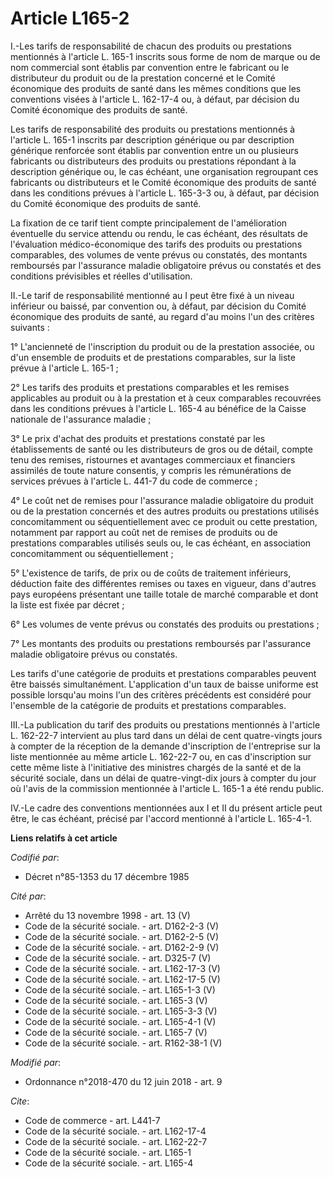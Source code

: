# Article L165-2

I.-Les tarifs de responsabilité de chacun des produits ou prestations mentionnés à l'article L. 165-1 inscrits sous forme de
nom de marque ou de nom commercial sont établis par convention entre le fabricant ou le distributeur du produit ou de la
prestation concerné et le Comité économique des produits de santé dans les mêmes conditions que les conventions visées à
l'article L. 162-17-4 ou, à défaut, par décision du Comité économique des produits de santé. 

Les tarifs de responsabilité des produits ou prestations mentionnés à l'article L. 165-1 inscrits par description générique
ou par description générique renforcée sont établis par convention entre un ou plusieurs fabricants ou distributeurs des
produits ou prestations répondant à la description générique ou, le cas échéant, une organisation regroupant ces fabricants
ou distributeurs et le Comité économique des produits de santé dans les conditions prévues à l'article L. 165-3-3 ou, à
défaut, par décision du Comité économique des produits de santé. 

La fixation de ce tarif tient compte principalement de l'amélioration éventuelle du service attendu ou rendu, le cas échéant,
des résultats de l'évaluation médico-économique des tarifs des produits ou prestations comparables, des volumes de vente
prévus ou constatés, des montants remboursés par l'assurance maladie obligatoire prévus ou constatés et des conditions
prévisibles et réelles d'utilisation. 

II.-Le tarif de responsabilité mentionné au I peut être fixé à un niveau inférieur ou baissé, par convention ou, à défaut,
par décision du Comité économique des produits de santé, au regard d'au moins l'un des critères suivants : 

1° L'ancienneté de l'inscription du produit ou de la prestation associée, ou d'un ensemble de produits et de prestations
comparables, sur la liste prévue à l'article L. 165-1 ; 

2° Les tarifs des produits et prestations comparables et les remises applicables au produit ou à la prestation et à ceux
comparables recouvrées dans les conditions prévues à l'article L. 165-4 au bénéfice de la Caisse nationale de l'assurance
maladie   ; 

3° Le prix d'achat des produits et prestations constaté par les établissements de santé ou les distributeurs de gros ou de
détail, compte tenu des remises, ristournes et avantages commerciaux et financiers assimilés de toute nature consentis, y
compris les rémunérations de services prévues à l'article L. 441-7 du code de commerce ; 

4° Le coût net de remises pour l'assurance maladie obligatoire du produit ou de la prestation concernés et des autres
produits ou prestations utilisés concomitamment ou séquentiellement avec ce produit ou cette prestation, notamment par
rapport au coût net de remises de produits ou de prestations comparables utilisés seuls ou, le cas échéant, en association
concomitamment ou séquentiellement ; 

5° L'existence de tarifs, de prix ou de coûts de traitement inférieurs, déduction faite des différentes remises ou taxes en
vigueur, dans d'autres pays européens présentant une taille totale de marché comparable et dont la liste est fixée par
décret ; 

6° Les volumes de vente prévus ou constatés des produits ou prestations ; 

7° Les montants des produits ou prestations remboursés par l'assurance maladie obligatoire prévus ou constatés. 

Les tarifs d'une catégorie de produits et prestations comparables peuvent être baissés simultanément. L'application d'un taux
de baisse uniforme est possible lorsqu'au moins l'un des critères précédents est considéré pour l'ensemble de la catégorie de
produits et prestations comparables. 

III.-La publication du tarif des produits ou prestations mentionnés à l'article L. 162-22-7 intervient au plus tard dans un
délai de cent quatre-vingts jours à compter de la réception de la demande d'inscription de l'entreprise sur la liste
mentionnée au même article L. 162-22-7 ou, en cas d'inscription sur cette même liste à l'initiative des ministres chargés de
la santé et de la sécurité sociale, dans un délai de quatre-vingt-dix jours à compter du jour où l'avis de la commission
mentionnée à l'article L. 165-1 a été rendu public. 

IV.-Le cadre des conventions mentionnées aux I et II du présent article peut être, le cas échéant, précisé par l'accord
mentionné à l'article L. 165-4-1.

**Liens relatifs à cet article**

_Codifié par_:

  - Décret n°85-1353 du 17 décembre 1985

_Cité par_:

  - Arrêté du 13 novembre 1998 - art. 13 (V)
  - Code de la sécurité sociale. - art. D162-2-3 (V)
  - Code de la sécurité sociale. - art. D162-2-5 (V)
  - Code de la sécurité sociale. - art. D162-2-9 (V)
  - Code de la sécurité sociale. - art. D325-7 (V)
  - Code de la sécurité sociale. - art. L162-17-3 (V)
  - Code de la sécurité sociale. - art. L162-17-5 (V)
  - Code de la sécurité sociale. - art. L165-1-3 (V)
  - Code de la sécurité sociale. - art. L165-3 (V)
  - Code de la sécurité sociale. - art. L165-3-3 (V)
  - Code de la sécurité sociale. - art. L165-4-1 (V)
  - Code de la sécurité sociale. - art. L165-7 (V)
  - Code de la sécurité sociale. - art. R162-38-1 (V)

_Modifié par_:

  - Ordonnance n°2018-470 du 12 juin 2018 - art. 9

_Cite_:

  - Code de commerce - art. L441-7
  - Code de la sécurité sociale. - art. L162-17-4
  - Code de la sécurité sociale. - art. L162-22-7
  - Code de la sécurité sociale. - art. L165-1
  - Code de la sécurité sociale. - art. L165-4
